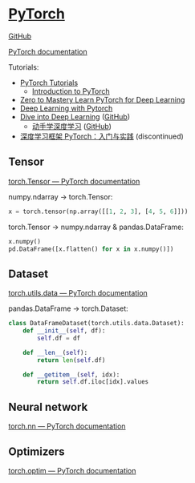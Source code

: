 # [PyTorch](https://pytorch.org/)
[GitHub](https://github.com/pytorch/pytorch)

[PyTorch documentation](https://pytorch.org/docs/stable/index.html)

Tutorials:
- [PyTorch Tutorials](https://pytorch.org/tutorials/)
  - [Introduction to PyTorch](https://pytorch.org/tutorials/beginner/basics/intro.html)
- [Zero to Mastery Learn PyTorch for Deep Learning](https://www.learnpytorch.io/)
- [Deep Learning with Pytorch](https://www.manning.com/books/deep-learning-with-pytorch)
- [Dive into Deep Learning](https://d2l.ai/) ([GitHub](https://github.com/d2l-ai/d2l-en))
  - [动手学深度学习](https://zh.d2l.ai/) ([GitHub](https://github.com/d2l-ai/d2l-zh))
- [深度学习框架 PyTorch：入门与实践](https://github.com/chenyuntc/pytorch-book) (discontinued)

## Tensor
[torch.Tensor — PyTorch documentation](https://pytorch.org/docs/stable/tensors.html)

numpy.ndarray → torch.Tensor:
```python
x = torch.tensor(np.array([[1, 2, 3], [4, 5, 6]]))
```

torch.Tensor → numpy.ndarray & pandas.DataFrame:
```python
x.numpy()
pd.DataFrame([x.flatten() for x in x.numpy()])
```

## Dataset
[torch.utils.data — PyTorch documentation](https://pytorch.org/docs/stable/data.html)

pandas.DataFrame → torch.Dataset:
```python
class DataFrameDataset(torch.utils.data.Dataset):
    def __init__(self, df):
        self.df = df

    def __len__(self):
        return len(self.df)

    def __getitem__(self, idx):
        return self.df.iloc[idx].values
```

## Neural network
[torch.nn — PyTorch documentation](https://pytorch.org/docs/stable/nn.html)

## Optimizers
[torch.optim — PyTorch documentation](https://pytorch.org/docs/stable/optim.html)
